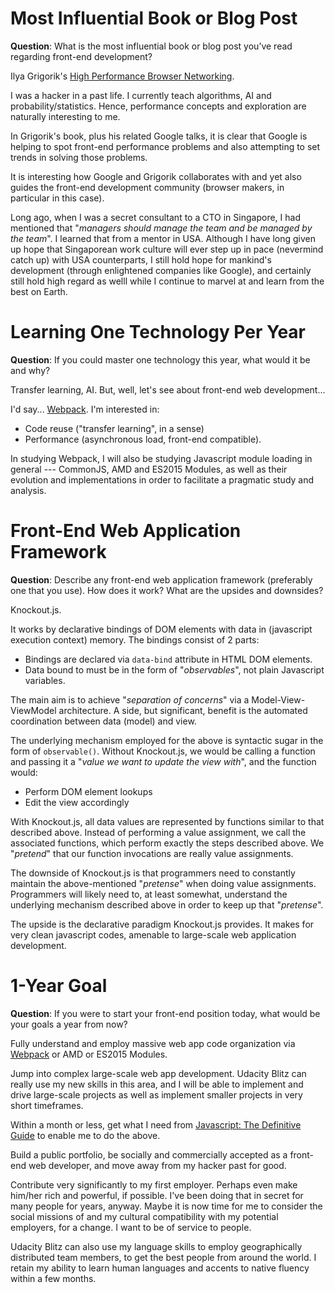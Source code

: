 # Most Influential Book or Blog Post

**Question**: What is the most influential book or blog post you’ve read regarding front-end development?

Ilya Grigorik's [High Performance Browser Networking](https://hpbn.co).

I was a hacker in a past life. I currently teach algorithms, AI and probability/statistics. Hence, performance concepts and exploration are naturally interesting to me.

In Grigorik's book, plus his related Google talks, it is clear that Google is helping to spot front-end performance problems and also attempting to set trends in solving those problems.

It is interesting how Google and Grigorik collaborates with and yet also guides the front-end development community (browser makers, in particular in this case).

Long ago, when I was a secret consultant to a CTO in Singapore, I had mentioned that "*managers should manage the team and be managed by the team*". I learned that from a mentor in USA. Although I have long given up hope that Singaporean work culture will ever step up in pace (nevermind catch up) with USA counterparts, I still hold hope for mankind's development (through enlightened companies like Google), and certainly still hold high regard as welll while I continue to marvel at and learn from the best on Earth.

# Learning One Technology Per Year

**Question**: If you could master one technology this year, what would it be and why?

Transfer learning, AI. But, well, let's see about front-end web development...

I'd say... [Webpack](https://webpack.github.io). I'm interested in:

* Code reuse ("transfer learning", in a sense)
* Performance (asynchronous load, front-end compatible).

In studying Webpack, I will also be studying Javascript module loading in general --- CommonJS, AMD and ES2015 Modules, as well as their evolution and implementations in order to facilitate a pragmatic study and analysis.

# Front-End Web Application Framework

**Question**: Describe any front-end web application framework (preferably one that you use). How does it work? What are the upsides and downsides?

Knockout.js.

It works by declarative bindings of DOM elements with data in (javascript execution context) memory.
The bindings consist of 2 parts:

* Bindings are declared via ``data-bind`` attribute in HTML DOM elements.
* Data bound to must be in the form of "*observables*", not plain Javascript variables.

The main aim is to achieve "*separation of concerns*" via a Model-View-ViewModel architecture. A side, but significant, benefit is the automated coordination between data (model) and view.

The underlying mechanism employed for the above is syntactic sugar in the form of ``observable()``. Without Knockout.js, we would be calling a function and passing it a "*value we want to update the view with*", and the function would:

* Perform DOM element lookups
* Edit the view accordingly

With Knockout.js, all data values are represented by functions similar to that described above. Instead of performing a value assignment, we call the associated functions, which perform exactly the steps described above. We "*pretend*" that our function invocations are really value assignments.

The downside of Knockout.js is that programmers need to constantly maintain the above-mentioned "*pretense*" when doing value assignments. Programmers will likely need to, at least somewhat, understand the underlying mechanism described above in order to keep up that "*pretense*".

The upside is the declarative paradigm Knockout.js provides. It makes for very clean javascript codes, amenable to large-scale web application development.

# 1-Year Goal

**Question**: If you were to start your front-end position today, what would be your goals a year from now?

Fully understand and employ massive web app code organization via [Webpack](https://webpack.github.io) or AMD or ES2015 Modules.

Jump into complex large-scale web app development. Udacity Blitz can really use my new skills in this area, and I will be able to implement and drive large-scale projects as well as implement smaller projects in very short timeframes.

Within a month or less, get what I need from [Javascript: The Definitive Guide](http://shop.oreilly.com/product/9780596805531.do) to enable me to do the above.

Build a public portfolio, be socially and commercially accepted as a front-end web developer, and move away from my hacker past for good.

Contribute very significantly to my first employer. Perhaps even make him/her rich and powerful, if possible. I've been doing that in secret for many people for years, anyway. Maybe it is now time for me to consider the social missions of and my cultural compatibility with my potential employers, for a change. I want to be of service to people.

Udacity Blitz can also use my language skills to employ geographically distributed team members, to get the best people from around the world. I retain my ability to learn human languages and accents to native fluency within a few months.
